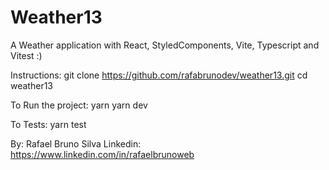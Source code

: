 # Weather13

A Weather application with React, StyledComponents, Vite, Typescript and Vitest :)


Instructions:
git clone https://github.com/rafabrunodev/weather13.git
cd weather13

To Run the project:
yarn
yarn dev

To Tests:
yarn test

By: Rafael Bruno Silva
Linkedin: https://www.linkedin.com/in/rafaelbrunoweb
